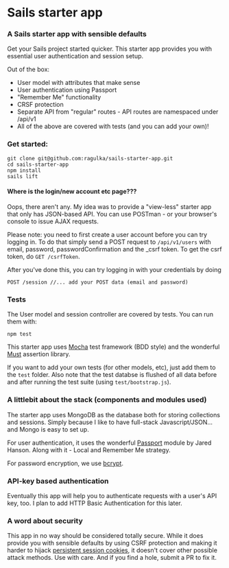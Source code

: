 # Sails starter app
### A Sails starter app with sensible defaults

Get your Sails project started quicker. This starter app provides you with essential user authentication and session setup.

Out of the box:

* User model with attributes that make sense
* User authentication using Passport
* "Remember Me" functionality
* CRSF protection
* Separate API from "regular" routes - API routes are namespaced under /api/v1
* All of the above are covered with tests (and you can add your own)!

### Get started:

    git clone git@github.com:ragulka/sails-starter-app.git
    cd sails-starter-app
    npm install
    sails lift

#### Where is the login/new account etc page???

Oops, there aren't any. My idea was to provide a "view-less" starter app that only has JSON-based API. You can use POSTman - or your browser's console to issue AJAX requests.

Please note: you need to first create a user account before you can try logging in. To do that simply send a POST request to `/api/v1/users` with email, password, passwordConfirmation and the _csrf token. To get the csrf token, do `GET /csrfToken`.

After you've done this, you can try logging in with your credentials by doing

    POST /session //... add your POST data (email and password)

### Tests

The User model and session controller are covered by tests. You can run them with:

    npm test


This starter app uses [Mocha](http://visionmedia.github.io/mocha/) test framework (BDD style) and the wonderful [Must](https://github.com/moll/js-must) assertion library.

If you want to add your own tests (for other models, etc), just add them to the `test` folder. Also note that the test databse is flushed of all data before and after running the test suite (using `test/bootstrap.js`).

### A littlebit about the stack (components and modules used)

The starter app uses MongoDB as the database both for storing collections and sessions. Simply because I like to have full-stack Javascript/JSON... and Mongo is easy to set up.

For user authentication, it uses the wonderful [Passport](http://passportjs.org/) module by Jared Hanson. Along with it - Local and Remember Me strategy.

For password encryption, we use [bcrypt](http://codahale.com/how-to-safely-store-a-password/).

### API-key based authentication

Eventually this app will help you to authenticate requests with a user's API key, too. I plan to add HTTP Basic Authentication for this later.

### A word about security

This app in no way should be considered totally secure. While it does provide you with sensible defaults by using CSRF protection and making it harder to hijack [persistent session cookies](http://fishbowl.pastiche.org/2004/01/19/persistent_login_cookie_best_practice/), it doesn't cover other possible attack methods. Use with care. And if you find a hole, submit a PR to fix it. 